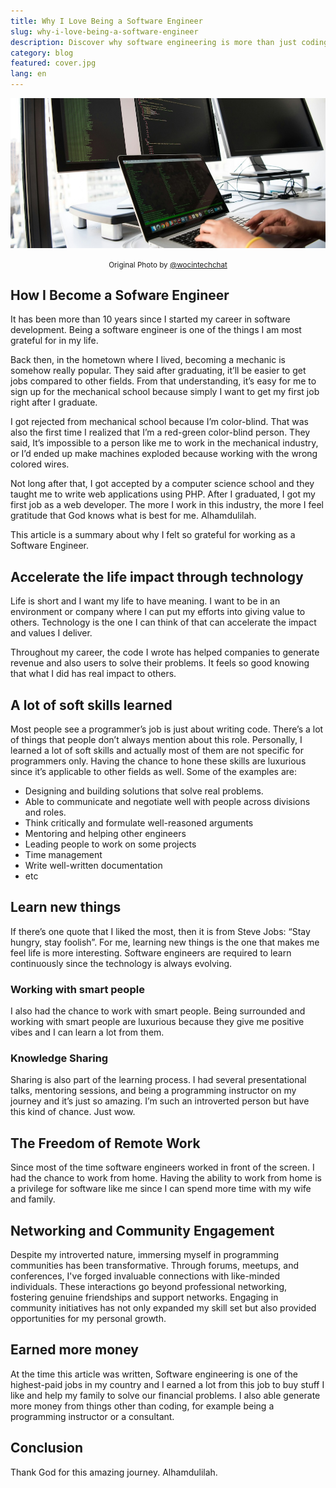 ```yaml
---
title: Why I Love Being a Software Engineer
slug: why-i-love-being-a-software-engineer
description: Discover why software engineering is more than just coding
category: blog
featured: cover.jpg
lang: en
---
```


<img src="cover.jpg" alt="Why I Love Being a Software Engineer" />

<p align="center"><small><span>Original Photo by <a href="https://unsplash.com/photos/shallow-focus-photo-of-person-using-macbook-6Dv3pe-JnSg" target="_blank" rel="noopener">@wocintechchat</a></span></small></p>

## How I Become a Sofware Engineer

It has been more than 10 years since I started my career in software development. Being a software engineer is one of the things I am most grateful for in my life.

Back then, in the hometown where I lived, becoming a mechanic is somehow really popular. They said after graduating, it’ll be easier to get jobs compared to other fields. From that understanding, it’s easy for me to sign up for the mechanical school because simply I want to get my first job right after I graduate.

I got rejected from mechanical school because I’m color-blind. That was also the first time I realized that I’m a red-green color-blind person. They said, It’s impossible to a person like me to work in the mechanical industry, or I’d ended up make machines exploded because working with the wrong colored wires.

Not long after that, I got accepted by a computer science school and they taught me to write web applications using PHP. After I graduated, I got my first job as a web developer. The more I work in this industry, the more I feel gratitude that God knows what is best for me. Alhamdulilah.

This article is a summary about why I felt so grateful for working as a Software Engineer.

## Accelerate the life impact through technology

Life is short and I want my life to have meaning. I want to be in an environment or company where I can put my efforts into giving value to others. Technology is the one I can think of that can accelerate the impact and values I deliver.

Throughout my career, the code I wrote has helped companies to generate revenue and also users to solve their problems. It feels so good knowing that what I did has real impact to others.

## A lot of soft skills learned

Most people see a programmer’s job is just about writing code. There’s a lot of things that people don’t always mention about this role. Personally, I learned a lot of soft skills and actually most of them are not specific for programmers only. Having the chance to hone these skills are luxurious since it’s applicable to other fields as well. Some of the examples are:

- Designing and building solutions that solve real problems.
- Able to communicate and negotiate well with people across divisions and roles.
- Think critically and formulate well-reasoned arguments
- Mentoring and helping other engineers
- Leading people to work on some projects
- Time management
- Write well-written documentation
- etc

## Learn new things

If there’s one quote that I liked the most, then it is from Steve Jobs: “Stay hungry, stay foolish”. For me, learning new things is the one that makes me feel life is more interesting. Software engineers are required to learn continuously since the technology is always evolving.

### Working with smart people

I also had the chance to work with smart people. Being surrounded and working with smart people are luxurious because they give me positive vibes and I can learn a lot from them.

### Knowledge Sharing

Sharing is also part of the learning process. I had several presentational talks, mentoring sessions, and being a programming instructor on my journey and it’s just so amazing. I’m such an introverted person but have this kind of chance. Just wow.

## The Freedom of Remote Work

Since most of the time software engineers worked in front of the screen. I had the chance to work from home. Having the ability to work from home is a privilege for software like me since I can spend more time with my wife and family.

## Networking and Community Engagement

Despite my introverted nature, immersing myself in programming communities has been transformative. Through forums, meetups, and conferences, I've forged invaluable connections with like-minded individuals. These interactions go beyond professional networking, fostering genuine friendships and support networks. Engaging in community initiatives has not only expanded my skill set but also provided opportunities for my personal growth.

## Earned more money

At the time this article was written, Software engineering is one of the highest-paid jobs in my country and I earned a lot from this job to buy stuff I like and help my family to solve our financial problems. I also able generate more money from things other than coding, for example being a programming instructor or a consultant.

## Conclusion

Thank God for this amazing journey. Alhamdulilah.
